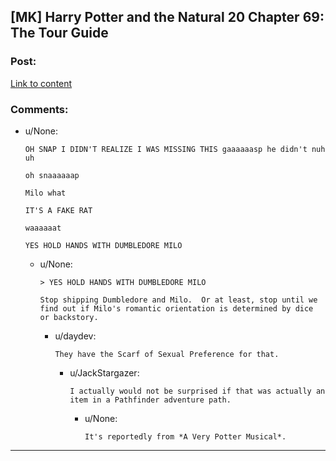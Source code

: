 ## [MK] Harry Potter and the Natural 20 Chapter 69: The Tour Guide

### Post:

[Link to content](https://www.fanfiction.net/s/8096183/69/Harry-Potter-and-the-Natural-20)

### Comments:

- u/None:
  ```
  OH SNAP I DIDN'T REALIZE I WAS MISSING THIS gaaaaaasp he didn't nuh uh 

  oh snaaaaaap

  Milo what

  IT'S A FAKE RAT

  waaaaaat

  YES HOLD HANDS WITH DUMBLEDORE MILO
  ```

  - u/None:
    ```
    > YES HOLD HANDS WITH DUMBLEDORE MILO

    Stop shipping Dumbledore and Milo.  Or at least, stop until we find out if Milo's romantic orientation is determined by dice or backstory.
    ```

    - u/daydev:
      ```
      They have the Scarf of Sexual Preference for that.
      ```

      - u/JackStargazer:
        ```
        I actually would not be surprised if that was actually an item in a Pathfinder adventure path.
        ```

        - u/None:
          ```
          It's reportedly from *A Very Potter Musical*.
          ```

---

